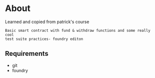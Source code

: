 # About
Learned and copied from patrick's course
```
Basic smart contract with fund & withdraw functions and some really cool
test suite practices- foundry editon
```

## Requirements
- git
- foundry

